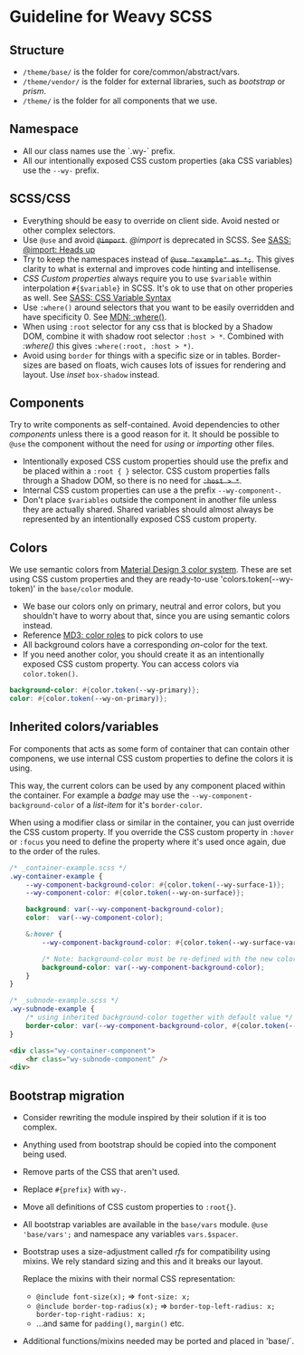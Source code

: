# Guideline for Weavy SCSS

## Structure

* `/theme/base/` is the folder for core/common/abstract/vars.
* `/theme/vendor/` is the folder for external libraries, such as *bootstrap* or *prism*.
* `/theme/` is the folder for all components that we use.

## Namespace

* All our class names use the ´.wy-` prefix.
* All our intentionally exposed CSS custom properties (aka CSS variables) use the `--wy-` prefix.

## SCSS/CSS

* Everything should be easy to override on client side. Avoid nested or other complex selectors.
* Use `@use` and avoid ~~`@import`~~. *@import* is deprecated in SCSS. See [SASS: @import: Heads up](https://sass-lang.com/documentation/at-rules/import)
* Try to keep the namespaces instead of ~~`@use "example" as *;`~~. This gives clarity to what is external and improves code hinting and intellisense.
* *CSS Custom properties* always require you to use `$variable` within interpolation `#{$variable}` in SCSS. It's ok to use that on other properies as well. See [SASS: CSS Variable Syntax](https://sass-lang.com/documentation/breaking-changes/css-vars)
* Use `:where()` around selectors that you want to be easily overridden and have specificity 0. See [MDN: :where()](https://developer.mozilla.org/en-US/docs/Web/CSS/:where).
* When using `:root` selector for any css that is blocked by a Shadow DOM, combine it with shadow root selector `:host > *`. Combined with *:where()* this gives `:where(:root, :host > *)`.
* Avoid using `border` for things with a specific size or in tables. Border-sizes are based on floats, wich causes lots of issues for rendering and layout. Use *inset* `box-shadow` instead.

## Components

Try to write components as self-contained. Avoid dependencies to other *components* unless there is a good reason for it. 
It should be possible to `@use` the component without the need for *using* or *importing* other files.

* Intentionally exposed CSS custom properties should use the prefix and be placed within a `:root { }` selector. CSS custom properties falls through a Shadow DOM, so there is no need for ~~`:host > *`~~.
* Internal CSS custom properties can use a the prefix `--wy-component-`.
* Don't place `$variables` outside the component in another file unless they are actually shared. Shared variables should almost always be represented by an intentionally exposed CSS custom property.

## Colors

We use semantic colors from [Material Design 3 color system](https://m3.material.io/styles/color/overview). These are set using CSS custom properties and they are ready-to-use 'colors.token(--wy-token)' in the `base/color` module.

* We base our colors only on primary, neutral and error colors, but you shouldn't have to worry about that, since you are using semantic colors instead.
* Reference [MD3: color roles](https://m3.material.io/styles/color/the-color-system/color-roles) to pick colors to use
* All background colors have a corresponding *on*-color for the text.
* If you need another color, you should create it as an intentionally exposed CSS custom property. You can access colors via `color.token()`.

```scss
background-color: #{color.token(--wy-primary)};
color: #{color.token(--wy-on-primary)};
```

## Inherited colors/variables

For components that acts as some form of container that can contain other componens, we use internal CSS custom properties to define the colors it is using. 

This way, the current colors can be used by any component placed within the container. For example a *badge* may use the `--wy-component-background-color` of a *list-item* for it's `border-color`. 

When using a modifier class or similar in the container, you can just override the CSS custom property. If you override the CSS custom property in `:hover` or `:focus` you need to define the property where it's used once again, due to the order of the rules.

```scss
/* _container-example.scss */
.wy-container-example {
    --wy-component-background-color: #{color.token(--wy-surface-1)};
    --wy-component-color: #{color.token(--wy-on-surface)};

    background: var(--wy-component-background-color);
    color:  var(--wy-component-color);

    &:hover {
        --wy-component-background-color: #{color.token(--wy-surface-variant)};

        /* Note: background-color must be re-defined with the new color after the change, because the order of the rules. */
        background-color: var(--wy-component-background-color);
    }
}

/* _subnode-example.scss */
.wy-subnode-example {
    /* using inherited background-color together with default value */
    border-color: var(--wy-component-background-color, #{color.token(--wy-outline)})
}
```

```html
<div class="wy-container-component">
    <hr class="wy-subnode-component" />
<div>
```

## Bootstrap migration

* Consider rewriting the module inspired by their solution if it is too complex.
* Anything used from bootstrap should be copied into the component being used. 
* Remove parts of the CSS that aren't used.
* Replace `#{prefix}` with `wy-`.
* Move all definitions of CSS custom properties to `:root{}`.
* All bootstrap variables are available in the `base/vars` module. `@use 'base/vars';` and namespace any variables `vars.$spacer`.
* Bootstrap uses a size-adjustment called *rfs* for compatibility using mixins. We rely standard sizing and this and it breaks our layout. 
  
  Replace the mixins with their normal CSS representation:
  * `@include font-size(x);`  => `font-size: x;`
  * `@include border-top-radius(x);` => `border-top-left-radius: x; border-top-right-radius: x;`
  * ...and same for `padding()`, `margin()` etc.
* Additional functions/mixins needed may be ported and placed in 'base/`.